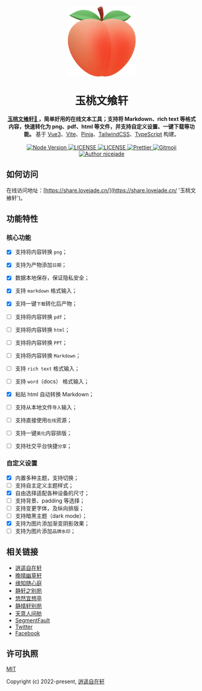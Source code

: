 <div align="center">
  <a href="https://share.lovejade.cn/?utm_source=github.com&pid=share"><img src="https://raw.githubusercontent.com/nicejade/markdown2png/master/src/assets/images/logo.png" width="180" alt="玉桃文飨轩"></a>
</div>

<h1 align="center">玉桃文飨轩</h1>

<div align="center">
  <strong><a target="_blank" href="https://share.lovejade.cn/?utm_source=github.com&pid=share">玉桃文飨轩🍑 </a>，简单好用的在线文本工具；支持将 Markdown、rich text 等格式内容，快速转化为 png、pdf、html 等文件，并支持自定义设置、一键下载等功能。
  </strong>基于 <a target="_blank" href="https://site.lovejade.cn/post/5b1a221c0526c920d6dfaada">Vue3</a>、<a href="https://site.lovejade.cn/post/6010e1b10c71de1fb957b64e">Vite</a>、<a target="_blank" href="https://site.lovejade.cn/post/631813c3c0922e0e572bde81">Pinia</a>、<a target="_blank" href="https://site.lovejade.cn/post/5fd20cb4c06d6302c1907ec7">TailwindCSS</a>、<a target="_blank" href="https://site.lovejade.cn/post/6278fdeaac00ce3f9b11a8ef">TypeScript</a> 构建。
</div>

<br />

<div align="center">
  <a href="https://nodejs.org/en/">
    <img src="https://img.shields.io/badge/node->=16.0.0-green.svg" alt="Node Version">
  </a>
  <a href="https://github.com/nicejade/markdown2png">
    <img src="https://img.shields.io/github/package-json/v/nicejade/markdown2png" alt="LICENSE">
  </a>
  <a href="https://github.com/nicejade/wealth-tracker">
    <img src="https://img.shields.io/github/license/nicejade/markdown2png" alt="LICENSE">
  </a>
  <a href="https://prettier.io/">
    <img src="https://img.shields.io/badge/code_style-prettier-ff69b4.svg?style=flat" alt="Prettier">
  </a>
  <a href="https://gitmoji.dev">
  <img
    src="https://img.shields.io/badge/gitmoji-%20😜%20😍-FFDD67.svg?style=flat-square"
    alt="Gitmoji"
  />
</a>
  <a href="https://niceshare.site/">
    <img src="https://img.shields.io/badge/Author-nicejade-%23a696c8.svg" alt="Author nicejade">
  </a>
</div>


## 如何访问

在线访问地址：[https://share.lovejade.cn/](https://share.lovejade.cn/ '玉桃文飨轩')。

## 功能特性

### 核心功能

- [x] 支持将内容转换 `png`；
- [x] 支持为产物添加`日期`；
- [x] 数据本地保存，保证隐私安全；
- [x] 支持 `markdown` 格式输入；
- [x] 支持一键`下载`转化后产物；
- [ ] 支持将内容转换 `pdf`；
- [ ] 支持将内容转换 `html`；
- [ ] 支持将内容转换 `PPT`；
- [ ] 支持将内容转换 `Markdown`；
- [ ] 支持 `rich text` 格式输入；
- [ ] 支持 `word`（docs） 格式输入；
- [x] 粘贴 html 自动转换 Markdown；
- [ ] 支持从本地文件`导入`输入；
- [ ] 支持直接使用`在线`资源；
- [ ] 支持一键`美化`内容排版；
- [ ] 支持社交平台快捷`分享`；


### 自定义设置

- [x] 内置多种主题，支持切换；
- [ ] 支持自主定义主题样式；
- [x] 自由选择适配各种设备的尺寸；
- [ ] 支持背景、padding 等选择；
- [ ] 支持变更字体，及纵向排版；
- [ ] 支持暗黑主题（dark mode）；
- [x] 支持为图片添加渐变阴影效果；
- [ ] 支持为图片添加`品牌水印`；

## 相关链接

- [逍遥自在轩](https://niceshare.site/?ref=github.com)
- [晚晴幽草轩](https://www.jeffjade.com/nicelinks?ref=github.com)
- [缘知随心庭](https://fine.niceshare.site/?ref=github.com)
- [静轩之别苑](https://quickapp.lovejade.cn/?ref=github.com)
- [悠然宜想亭](https://forum.lovejade.cn//?ref=github.com)
- [静晴轩别苑](https://nice.lovejade.cn/?ref=github.com)
- [天意人间舫](https://blog.lovejade.cn/?ref=github.com)
- [SegmentFault](https://segmentfault.com/u/jeffjade)
- [Twitter](https://x.com/MarshalXuan)
- [Facebook](https://www.facebook.com/nice.jade.yang)

## 许可执照

[MIT](http://opensource.org/licenses/MIT)

Copyright (c) 2022-present, [逍遥自在轩](https://www.niceshare.site/)
